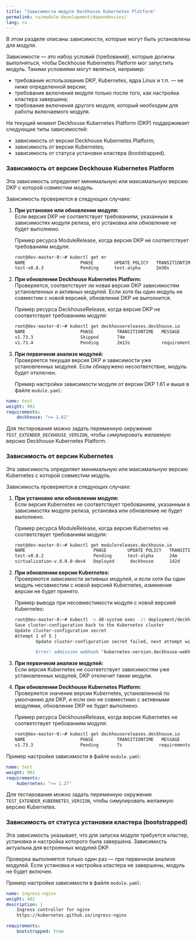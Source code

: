 ```yaml
---
title: "Зависимости модуля Deckhouse Kubernetes Platform"
permalink: ru/module-development/dependencies/
lang: ru
---
```


В этом разделе описаны зависимости, которые могут быть установлены для модуля.

Зависимости — это набор условий (требований), которые должны выполняться, чтобы Deckhouse Kubernetes Platform мог запустить модуль. Такими условиями могут являться, например:

- требование использования DKP, Kubernetes, ядра Linux и т.п. — не ниже определенной версии;
- требование включения модуля только после того, как настройка кластера завершена;
- требование включения другого модуля, который необходим для работы включаемого модуля.

На текущий момент Deckhouse Kubernetes Platform (DKP) поддерживает следующие типы зависимостей:

- зависимость от версии Deckhouse Kubernetes Platform;
- зависимость от версии Kubernetes;
- зависимость от статуса установки кластера (bootstrapped).

### Зависимость от версии Deckhouse Kubernetes Platform

Эта зависимость определяет минимальную или максимальную версию DKP с которой совместим модуль.

Зависимость проверяется в следующих случаях:

1. **При установке или обновлении модуля:**  
   Если версия DKP не соответствует требованиям, указанным в зависимостях модуля релиза, его установка или обновление не будет выполнено.

   Пример ресурса ModuleRelease, когда версия DKP не соответствует требованиям модуля:

   ```bash
   root@dev-master-0:~# kubectl get mr
   NAME                     PHASE        UPDATE POLICY   TRANSITIONTIME   MESSAGE
   test-v0.8.3              Pending      test-alpha      2m30s            requirements are not satisfied: current deckhouse version is not suitable: 1.0.0 is less than or equal to v1.64.0 
   ```

2. **При обновлении Deckhouse Kubernetes Platform:**  
   Проверяется, соответствует ли новая версия DKP зависимостям установленных и активных модулей. Если хотя бы один модуль не совместим с новой версией, обновление DKP не выполнится.

   Пример ресурса DeckhouseRelease, когда версия DKP не соответствует требованиям модуля:

   ```bash
   root@dev-master-0:~# kubectl get deckhousereleases.deckhouse.io
   NAME                     PHASE         TRANSITIONTIME   MESSAGE
   v1.73.3                  Skipped       74m
   v1.73.4                  Pending       2m13s            requirements of test are not satisfied: v1.73.4 deckhouse version is not suitable: v1.73.4 is greater than or equal to v1.73.4
   ```

3. **При первичном анализе модулей:**  
   Проверяется текущая версия DKP и зависимости уже установленных модулей. Если обнаружено несоответствие, модуль будет отключен.

   Пример настройки зависимости модуля от версии DKP 1.61 и выше в файле `module.yaml`:

```yaml
name: test
weight: 901
requirements:
    deckhouse: ">= 1.61"
```

Для тестирования можно задать переменную окружения `TEST_EXTENDER_DECKHOUSE_VERSION`, чтобы симулировать желаемую версию Deckhouse Kubernetes Platform.

### Зависимость от версии Kubernetes

Эта зависимость определяет минимальную или максимальную версию Kubernetes с которой совместим модуль.

Зависимость проверяется в следующих случаях:

1. **При установке или обновлении модуля:**  
   Если версия Kubernetes не соответствует требованиям, указанным в зависимостях модуля релиза, установка или обновление не будет выполнено.

   Пример ресурса ModuleRelease, когда версия Kubernetes не соответствует требованиям модуля:

   ```bash
   root@dev-master-0:~# kubectl get modulereleases.deckhouse.io
   NAME                          PHASE        UPDATE POLICY   TRANSITIONTIME   MESSAGE
   test-v0.8.2                   Pending      test-alpha      24m              requirements are not satisfied: current kubernetes version is not suitable: 1.29.6 is less than or equal to 1.29
   virtualization-v.0.0.0-dev4   Deployed      deckhouse      142d
   ```

2. **При обновлении версии Kubernetes:**  
   Проверяются зависимости активных модулей, и если хотя бы один модуль несовместим с новой версией Kubernetes, изменение версии не будет принято.

   Пример вывода при несовместимости модуля с новой версией Kubernetes:

   ```bash
   root@dev-master-0:~# kubectl -n d8-system exec -it deployment/deckhouse -c deckhouse -- deckhouse-controller edit cluster-configuration
   Save cluster-configuration back to the Kubernetes cluster
   Update cluster-configuration secret
   Attempt 1 of 5 |
           Update cluster-configuration secret failed, next attempt will be in 5s"

           Error: admission webhook "kubernetes-version.deckhouse-webhook.deckhouse.io" denied the request: requirements of test are not satisfied: 1.27 kubernetes version is not suitable: 1.27.0 is less than or equal to 1.28
   ```

3. **При первичном анализе модулей:**  
   Если версия Kubernetes не соответствует зависимостям уже установленных модулей, DKP отключит такие модули.

4. **При обновлении Deckhouse Kubernetes Platform:**  
   Проверяется значение версии Kubernetes, установленной по умолчанию для DKP, и если оно не совместимо с активными модулями, обновление DKP не будет выполнено.

   Пример ресурса DeckhouseRelease, когда версия Kubernetes не соответствует требованиям модуля:

   ```bash
   root@dev-master-0:~# kubectl get deckhousereleases.deckhouse.io
   NAME                     PHASE         TRANSITIONTIME   MESSAGE
   v1.73.3                  Pending       7s              requirements of test are not satisfied: 1.27 kubernetes version is not suitable: 1.27.0 is less than or equal to 1.28            
   ```

Пример настройки зависимости в файле `module.yaml`:

```yaml
name: test
weight: 901
requirements:
    kubernetes: ">= 1.27"
```

Для тестирования можно задать переменную окружения `TEST_EXTENDER_KUBERNETES_VERSION`, чтобы симулировать желаемую версию Kubernetes.

### Зависимость от статуса установки кластера (bootstrapped)

Эта зависимость указывает, что для запуска модуля требуется кластер, установка и настройка которого была завершена. Зависимость актуальна для встроенных модулей DKP.

Проверка выполняется только один раз — при первичном анализе модулей. Если установка и настройка кластера не завершены, модуль не будет включен.

Пример настройки зависимости в файле `module.yaml`:

```yaml
name: ingress-nginx
weight: 402
description: |
    Ingress controller for nginx
    https://kubernetes.github.io/ingress-nginx

requirements:
    bootstrapped: true
```
